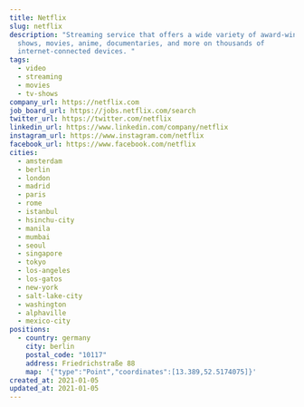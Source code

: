 ```yaml
---
title: Netflix
slug: netflix
description: "Streaming service that offers a wide variety of award-winning TV
  shows, movies, anime, documentaries, and more on thousands of
  internet-connected devices. "
tags:
  - video
  - streaming
  - movies
  - tv-shows
company_url: https://netflix.com
job_board_url: https://jobs.netflix.com/search
twitter_url: https://twitter.com/netflix
linkedin_url: https://www.linkedin.com/company/netflix
instagram_url: https://www.instagram.com/netflix
facebook_url: https://www.facebook.com/netflix
cities:
  - amsterdam
  - berlin
  - london
  - madrid
  - paris
  - rome
  - istanbul
  - hsinchu-city
  - manila
  - mumbai
  - seoul
  - singapore
  - tokyo
  - los-angeles
  - los-gatos
  - new-york
  - salt-lake-city
  - washington
  - alphaville
  - mexico-city
positions:
  - country: germany
    city: berlin
    postal_code: "10117"
    address: Friedrichstraße 88
    map: '{"type":"Point","coordinates":[13.389,52.5174075]}'
created_at: 2021-01-05
updated_at: 2021-01-05
---
```

